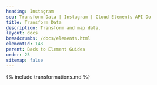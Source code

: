 ```yaml
---
heading: Instagram
seo: Transform Data | Instagram | Cloud Elements API Do
title: Transform Data
description: Transform and map data.
layout: docs
breadcrumbs: /docs/elements.html
elementId: 143
parent: Back to Element Guides
order: 25
sitemap: false
---
```


{% include transformations.md %}
